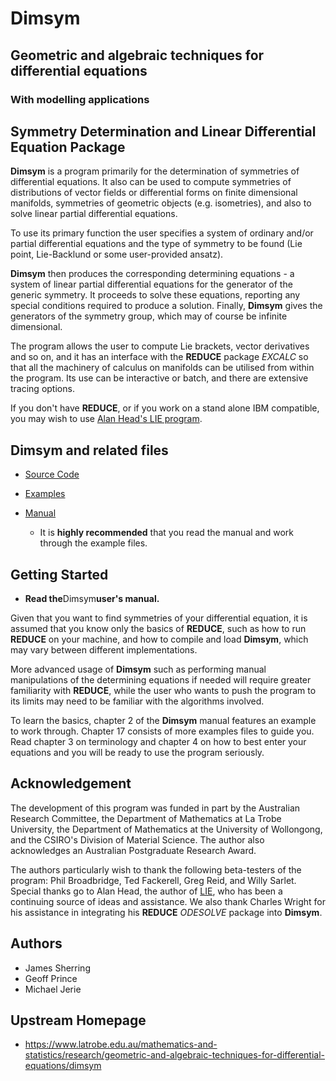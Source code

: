 # **Dimsym**

## Geometric and algebraic techniques for differential equations

### With modelling applications

## Symmetry Determination and Linear Differential Equation Package

**Dimsym** is a program primarily for the determination of symmetries of differential equations. It also can be used to compute symmetries of distributions of vector fields or differential forms on finite dimensional manifolds, symmetries of geometric objects (e.g. isometries), and also to solve linear partial differential equations.

To use its primary function the user specifies a system of ordinary and/or partial differential equations and the type of symmetry to be found (Lie point, Lie-Backlund or some user-provided ansatz).

**Dimsym** then produces the corresponding determining equations - a system of linear partial differential equations for the generator of the generic symmetry. It proceeds to solve these equations, reporting any special conditions required to produce a solution. Finally, **Dimsym** gives the generators of the symmetry group, which may of course be infinite dimensional.

The program allows the user to compute Lie brackets, vector derivatives and so on, and it has an interface with the **REDUCE** package *EXCALC* so that all the machinery of calculus on manifolds can be utilised from within the program. Its use can be interactive or batch, and there are extensive tracing options.

If you don't have **REDUCE**, or if you work on a stand alone IBM compatible, you may wish to use [Alan Head's LIE program](http://archives.math.utk.edu/software/msdos/adv.diff.equations/lie/.html).

## **Dimsym** and related files

- [Source Code](https://github.com/reduce-algebra/dimsym/tree/master/src/)
- [Examples](https://github.com/reduce-algebra/dimsym/tree/master/examples/)
- [Manual](https://github.com/reduce-algebra/dimsym/tree/master/doc/)

  - It is **highly recommended** that you read the manual and work through the example files.

## Getting Started

- **Read the**Dimsym**user's manual.**

Given that you want to find symmetries of your differential equation, it is assumed that you know only the basics of **REDUCE**, such as how to run **REDUCE** on your machine, and how to compile and load **Dimsym**, which may vary between different implementations.

More advanced usage of **Dimsym** such as performing manual manipulations of the determining equations if needed will require greater familiarity with **REDUCE**, while the user who wants to push the program to its limits may need to be familiar with the algorithms involved.

To learn the basics, chapter 2 of the **Dimsym** manual features an example to work through. Chapter 17 consists of more examples files to guide you. Read chapter 3 on terminology and chapter 4 on how to best enter your equations and you will be ready to use the program seriously.

## Acknowledgement

The development of this program was funded in part by the Australian Research Committee, the Department of Mathematics at La Trobe University, the Department of Mathematics at the University of Wollongong, and the CSIRO's Division of Material Science. The author also acknowledges an Australian Postgraduate Research Award.

The authors particularly wish to thank the following beta-testers of the program: Phil Broadbridge, Ted Fackerell, Greg Reid, and Willy Sarlet. Special thanks go to Alan Head, the author of [LIE](http://archives.math.utk.edu/software/msdos/adv.diff.equations/lie/.html), who has been a continuing source of ideas and assistance. We also thank Charles Wright for his assistance in integrating his **REDUCE** *ODESOLVE* package into **Dimsym**.

## Authors

- James Sherring
- Geoff Prince
- Michael Jerie

## Upstream Homepage

- <https://www.latrobe.edu.au/mathematics-and-statistics/research/geometric-and-algebraic-techniques-for-differential-equations/dimsym>
